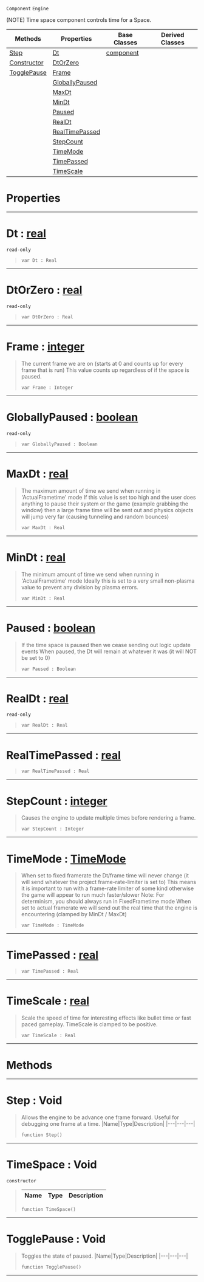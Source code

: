  `Component` `Engine`



(NOTE) Time space component controls time for a Space.

|Methods|Properties|Base Classes|Derived Classes|
|---|---|---|---|
|[ Step](https://github.com/PlasmaEngine/PlasmaDocs/tree/master/docs/C%2B%2B/code_reference/class_reference/timespace.markdown#step-void)|[ Dt](https://github.com/PlasmaEngine/PlasmaDocs/tree/master/docs/C%2B%2B/code_reference/class_reference/timespace.markdown#dt-plasma-engine-documenta)|[component](https://github.com/PlasmaEngine/PlasmaDocs/tree/master/docs/C%2B%2B/code_reference/class_reference/component.markdown)| |
|[ Constructor](https://github.com/PlasmaEngine/PlasmaDocs/tree/master/docs/C%2B%2B/code_reference/class_reference/timespace.markdown#timespace-void)|[ DtOrZero](https://github.com/PlasmaEngine/PlasmaDocs/tree/master/docs/C%2B%2B/code_reference/class_reference/timespace.markdown#dtorplasma-plasma-engine-doc)| | |
|[ TogglePause](https://github.com/PlasmaEngine/PlasmaDocs/tree/master/docs/C%2B%2B/code_reference/class_reference/timespace.markdown#togglepause-void)|[ Frame](https://github.com/PlasmaEngine/PlasmaDocs/tree/master/docs/C%2B%2B/code_reference/class_reference/timespace.markdown#frame-plasma-engine-docume)| | |
| |[ GloballyPaused](https://github.com/PlasmaEngine/PlasmaDocs/tree/master/docs/C%2B%2B/code_reference/class_reference/timespace.markdown#globallypaused-plasma-engi)| | |
| |[ MaxDt](https://github.com/PlasmaEngine/PlasmaDocs/tree/master/docs/C%2B%2B/code_reference/class_reference/timespace.markdown#maxdt-plasma-engine-docume)| | |
| |[ MinDt](https://github.com/PlasmaEngine/PlasmaDocs/tree/master/docs/C%2B%2B/code_reference/class_reference/timespace.markdown#mindt-plasma-engine-docume)| | |
| |[ Paused](https://github.com/PlasmaEngine/PlasmaDocs/tree/master/docs/C%2B%2B/code_reference/class_reference/timespace.markdown#paused-plasma-engine-docum)| | |
| |[ RealDt](https://github.com/PlasmaEngine/PlasmaDocs/tree/master/docs/C%2B%2B/code_reference/class_reference/timespace.markdown#realdt-plasma-engine-docum)| | |
| |[ RealTimePassed](https://github.com/PlasmaEngine/PlasmaDocs/tree/master/docs/C%2B%2B/code_reference/class_reference/timespace.markdown#realtimepassed-plasma-engi)| | |
| |[ StepCount](https://github.com/PlasmaEngine/PlasmaDocs/tree/master/docs/C%2B%2B/code_reference/class_reference/timespace.markdown#stepcount-plasma-engine-do)| | |
| |[ TimeMode](https://github.com/PlasmaEngine/PlasmaDocs/tree/master/docs/C%2B%2B/code_reference/class_reference/timespace.markdown#timemode-plasma-engine-doc)| | |
| |[ TimePassed](https://github.com/PlasmaEngine/PlasmaDocs/tree/master/docs/C%2B%2B/code_reference/class_reference/timespace.markdown#timepassed-plasma-engine-d)| | |
| |[ TimeScale](https://github.com/PlasmaEngine/PlasmaDocs/tree/master/docs/C%2B%2B/code_reference/class_reference/timespace.markdown#timescale-plasma-engine-do)| | |


 #  Properties


---  
 #  Dt : [real](https://github.com/PlasmaEngine/PlasmaDocs/tree/master/docs/C%2B%2B/code_reference/lightning_base_types/real.markdown)

 `read-only`

> 
> ``` lang=cpp, name=Lightning
> var Dt : Real


---  
 #  DtOrZero : [real](https://github.com/PlasmaEngine/PlasmaDocs/tree/master/docs/C%2B%2B/code_reference/lightning_base_types/real.markdown)

 `read-only`

> 
> ``` lang=cpp, name=Lightning
> var DtOrZero : Real


---  
 #  Frame : [integer](https://github.com/PlasmaEngine/PlasmaDocs/tree/master/docs/C%2B%2B/code_reference/lightning_base_types/integer.markdown)

> The current frame we are on (starts at 0 and counts up for every frame that is run) This value counts up regardless of if the space is paused.
> ``` lang=cpp, name=Lightning
> var Frame : Integer


---  
 #  GloballyPaused : [boolean](https://github.com/PlasmaEngine/PlasmaDocs/tree/master/docs/C%2B%2B/code_reference/lightning_base_types/boolean.markdown)

 `read-only`

> 
> ``` lang=cpp, name=Lightning
> var GloballyPaused : Boolean


---  
 #  MaxDt : [real](https://github.com/PlasmaEngine/PlasmaDocs/tree/master/docs/C%2B%2B/code_reference/lightning_base_types/real.markdown)

> The maximum amount of time we send when running in 'ActualFrametime' mode If this value is set too high and the user does anything to pause their system or the game (example grabbing the window) then a large frame time will be sent out and physics objects will jump very far (causing tunneling and random bounces)
> ``` lang=cpp, name=Lightning
> var MaxDt : Real


---  
 #  MinDt : [real](https://github.com/PlasmaEngine/PlasmaDocs/tree/master/docs/C%2B%2B/code_reference/lightning_base_types/real.markdown)

> The minimum amount of time we send when running in 'ActualFrametime' mode Ideally this is set to a very small non-plasma value to prevent any division by plasma errors.
> ``` lang=cpp, name=Lightning
> var MinDt : Real


---  
 #  Paused : [boolean](https://github.com/PlasmaEngine/PlasmaDocs/tree/master/docs/C%2B%2B/code_reference/lightning_base_types/boolean.markdown)

> If the time space is paused then we cease sending out logic update events When paused, the Dt will remain at whatever it was (it will NOT be set to 0)
> ``` lang=cpp, name=Lightning
> var Paused : Boolean


---  
 #  RealDt : [real](https://github.com/PlasmaEngine/PlasmaDocs/tree/master/docs/C%2B%2B/code_reference/lightning_base_types/real.markdown)

 `read-only`

> 
> ``` lang=cpp, name=Lightning
> var RealDt : Real


---  
 #  RealTimePassed : [real](https://github.com/PlasmaEngine/PlasmaDocs/tree/master/docs/C%2B%2B/code_reference/lightning_base_types/real.markdown)

> 
> ``` lang=cpp, name=Lightning
> var RealTimePassed : Real


---  
 #  StepCount : [integer](https://github.com/PlasmaEngine/PlasmaDocs/tree/master/docs/C%2B%2B/code_reference/lightning_base_types/integer.markdown)

> Causes the engine to update multiple times before rendering a frame.
> ``` lang=cpp, name=Lightning
> var StepCount : Integer


---  
 #  TimeMode : [TimeMode](https://github.com/PlasmaEngine/PlasmaDocs/tree/master/docs/C%2B%2B/code_reference/enum_reference.markdown#timemode)

> When set to fixed framerate the Dt/frame time will never change (it will send whatever the project frame-rate-limiter is set to) This means it is important to run with a frame-rate limiter of some kind otherwise the game will appear to run much faster/slower Note: For determinism, you should always run in FixedFrametime mode When set to actual framerate we will send out the real time that the engine is encountering (clamped by MinDt / MaxDt)
> ``` lang=cpp, name=Lightning
> var TimeMode : TimeMode


---  
 #  TimePassed : [real](https://github.com/PlasmaEngine/PlasmaDocs/tree/master/docs/C%2B%2B/code_reference/lightning_base_types/real.markdown)

> 
> ``` lang=cpp, name=Lightning
> var TimePassed : Real


---  
 #  TimeScale : [real](https://github.com/PlasmaEngine/PlasmaDocs/tree/master/docs/C%2B%2B/code_reference/lightning_base_types/real.markdown)

> Scale the speed of time for interesting effects like bullet time or fast paced gameplay. TimeScale is clamped to be positive.
> ``` lang=cpp, name=Lightning
> var TimeScale : Real


---  
 #  Methods


---  
 #  Step : Void

> Allows the engine to be advance one frame forward. Useful for debugging one frame at a time.
> |Name|Type|Description|
> |---|---|---|
> ``` lang=cpp, name=Lightning
> function Step()
> ``` 


---  
 #  TimeSpace : Void

 `constructor`

> 
> |Name|Type|Description|
> |---|---|---|
> ``` lang=cpp, name=Lightning
> function TimeSpace()
> ``` 


---  
 #  TogglePause : Void

> Toggles the state of paused.
> |Name|Type|Description|
> |---|---|---|
> ``` lang=cpp, name=Lightning
> function TogglePause()
> ``` 


---  
 

 